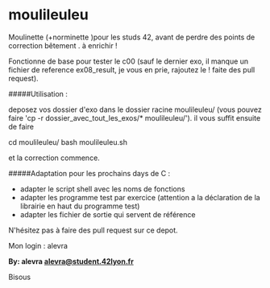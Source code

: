 # moulileuleu

Moulinette (+norminette )pour les studs 42, avant de perdre des points de correction bêtement . à enrichir !

Fonctionne de base pour tester le c00 (sauf le dernier exo, il manque un fichier de reference ex08_result, je vous en prie, rajoutez le ! faite des pull request).

#####Utilisation :

deposez vos dossier d'exo dans le dossier racine moulileuleu/
(vous pouvez faire 'cp -r dossier_avec_tout_les_exos/* moulileuleu/').
il vous suffit ensuite de faire 

cd moulileuleu/
bash moulileuleu.sh

et la correction commence.

#####Adaptation pour les prochains days de C : 
- adapter le script shell avec les noms de fonctions
- adapter les programme test par exercice (attention a la déclaration de la librairie en haut du programme test)
- adapter les fichier de sortie qui servent de référence

N'hésitez pas à faire des pull request sur ce depot.

Mon login : alevra

**By: alevra <alevra@student.42lyon.fr>**


Bisous
